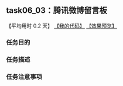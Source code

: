 ## task06_03：腾讯微博留言板

【平均用时 0.2 天】
[【我的代码】](https://github.com/wangsiyuan233/MyDemo/blob/master/task06/03/task06_03.html)
[【效果预览】](https://wangsiyuan233.cn/MyDemo/task06/03/task06_03.html)

### 任务目的


### 任务描述


### 任务注意事项


